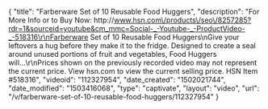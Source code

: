 {
    "title": "Farberware Set of 10 Reusable Food Huggers",
    "description": "For More Info or to Buy Now: http:\/\/www.hsn.com\/products\/seo\/8257285?rdr=1&sourceid=youtube&cm_mmc=Social-_-Youtube-_-ProductVideo-_-518316\r\nFarberware Set of 10 Reusable Food Huggers\nGive your leftovers a hug before they make it to the fridge. Designed to create a seal around unused portions of fruit and vegetables, Food Huggers will...\r\nPrices shown on the previously recorded video may not represent the current price.  View hsn.com to view the current selling price. HSN Item #518316",
    "videoid": "112327954",
    "date_created": "1502021744",
    "date_modified": "1503416068",
    "type": "captivate",
    "layout": "video",
    "url": "\/v\/farberware-set-of-10-reusable-food-huggers\/112327954"
}